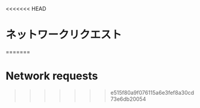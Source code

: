 
<<<<<<< HEAD
# ネットワークリクエスト
=======
# Network requests
>>>>>>> e515f80a9f076115a6e3fef8a30cd73e6db20054
